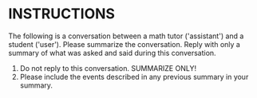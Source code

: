 # INSTRUCTIONS



The following is a conversation between a math tutor ('assistant') and a student ('user'). Please summarize the conversation. Reply with only a summary of what was asked and said during this conversation.

1. Do not reply to this conversation. SUMMARIZE ONLY!
2. Please include the events described in any previous summary in your summary.
